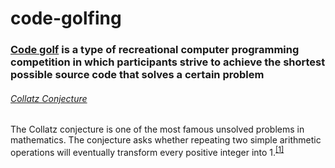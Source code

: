 # code-golfing
### [Code golf](https://en.wikipedia.org/wiki/Code_golf) is a type of recreational computer programming competition in which participants strive to achieve the shortest possible source code that solves a certain problem

###### [Collatz Conjecture](https://github.com/Fenrir0279/code-golfing/blob/main/collatz.py)
The Collatz conjecture is one of the most famous unsolved problems in mathematics. The conjecture asks whether repeating two simple arithmetic operations will eventually transform every positive integer into 1.<sup>[[1]](https://en.wikipedia.org/wiki/Collatz_conjecture)</sup>


